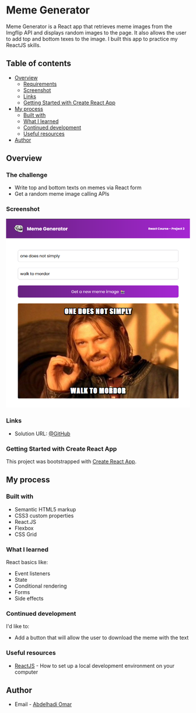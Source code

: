 # Meme Generator

Meme Generator is a React app that retrieves meme images from the Imgflip API and displays random images to the page. It also allows the user to add top and bottom texes to the image. I built this app to practice my ReactJS skills.

## Table of contents

- [Overview](#overview)
  - [Requirements](#requirements)
  - [Screenshot](#screenshot)
  - [Links](#links)
  - [Getting Started with Create React App](#getting-started-with-create-react-app)
- [My process](#my-process)
  - [Built with](#built-with)
  - [What I learned](#what-i-learned)
  - [Continued development](#continued-development)
  - [Useful resources](#useful-resources)
- [Author](#author)

## Overview

### The challenge

- Write top and bottom texts on memes via React form
- Get a random meme image calling APIs

### Screenshot

![screenshot](/src/screenshots/screenshot.png)

### Links

- Solution URL: [@GitHub](https://github.com/Abd-Elhadi/Meme-Generator)

### Getting Started with Create React App

This project was bootstrapped with [Create React App](https://github.com/facebook/create-react-app).

## My process

### Built with

- Semantic HTML5 markup
- CSS3 custom properties
- React.JS
- Flexbox
- CSS Grid

### What I learned

React basics like:

- Event listeners
- State
- Conditional rendering
- Forms
- Side effects

### Continued development

I'd like to:

- Add a button that will allow the user to download the meme with the text

### Useful resources

- [ReactJS](https://reactjs.org/tutorial/tutorial.html) - How to set up a local development environment on your computer

## Author

- Email - [Abdelhadi Omar](abdelhadioumar@gmail.com)
